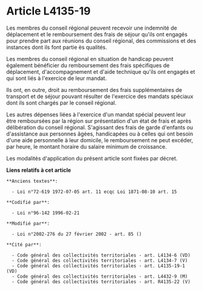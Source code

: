 # Article L4135-19

Les membres du conseil régional peuvent recevoir une indemnité de déplacement et le remboursement des frais de séjour qu'ils
ont engagés pour prendre part aux réunions du conseil régional, des commissions et des instances dont ils font partie ès
qualités.

Les membres du conseil régional en situation de handicap peuvent également bénéficier du remboursement des frais spécifiques
de déplacement, d'accompagnement et d'aide technique qu'ils ont engagés et qui sont liés à l'exercice de leur mandat.

Ils ont, en outre, droit au remboursement des frais supplémentaires de transport et de séjour pouvant résulter de l'exercice
des mandats spéciaux dont ils sont chargés par le conseil régional.

Les autres dépenses liées à l'exercice d'un mandat spécial peuvent leur être remboursées par la région sur présentation d'un
état de frais et après délibération du conseil régional. S'agissant des frais de garde d'enfants ou d'assistance aux
personnes âgées, handicapées ou à celles qui ont besoin d'une aide personnelle à leur domicile, le remboursement ne peut
excéder, par heure, le montant horaire du salaire minimum de croissance.

Les modalités d'application du présent article sont fixées par décret.

**Liens relatifs à cet article**

	**Anciens textes**:

	  - Loi n°72-619 1972-07-05 art. 11 ecqc Loi 1871-08-10 art. 15

	**Codifié par**:

	  - Loi n°96-142 1996-02-21

	**Modifié par**:

	  - Loi n°2002-276 du 27 février 2002 - art. 85 ()

	**Cité par**:

	  - Code général des collectivités territoriales - art. L4134-6 (VD)
	  - Code général des collectivités territoriales - art. L4134-7 (V)
	  - Code général des collectivités territoriales - art. L4135-19-1 (VD)
	  - Code général des collectivités territoriales - art. L4432-9 (M)
	  - Code général des collectivités territoriales - art. R4135-22 (V)
